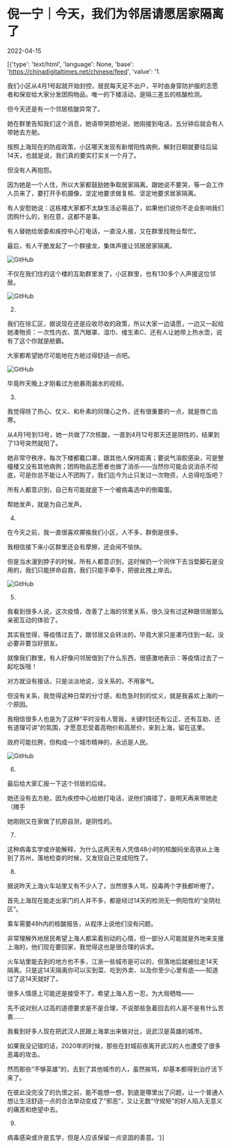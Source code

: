 # 倪一宁｜今天，我们为邻居请愿居家隔离了

2022-04-15

[{'type': 'text/html', 'language': None, 'base': 'https://chinadigitaltimes.net/chinese/feed', 'value': '1.

我们小区从4月1号起就开始封控，居民每天足不出户，平时由身穿防护服的志愿者和保安给大家分发团购物品，唯一的下楼活动，是隔三差五的核酸检测。

但今天还是有一个邻居核酸异常了。

她在群里告知我们这个消息，她语带哭腔地说，她刚接到电话，五分钟后就会有人带她去方舱。

按照上海现在的防疫政策，小区哪天发现有新增阳性病例，解封日期就要往后延14天，也就是说，我们真的要实打实关一个月了。

但没有人再抱怨。

因为她是一个人住，所以大家都鼓励她争取居家隔离。跟她说不要哭，等一会工作人员来了，要打开手机摄像，坚定地要求做复核、坚定地要求居家隔离。

有人安慰她说：这栋楼大家都不太缺生活必需品了，如果他们说你不走会影响我们团购什么的，别在意，这都不是事。

有人替她给居委和疾控中心打电话，一直没人接，又在群里找物业帮忙。

最后，有人干脆发起了一个群接龙，集体声援让邻居居家隔离。

![GitHub](https://chinadigitaltimes.net/chinese/files/2022/04/post-679588-62591f92ad0c1.)

不仅在我们住的这个楼的互助群里发了，小区群里，也有130多个人声援这位邻居。

![GitHub](https://chinadigitaltimes.net/chinese/files/2022/04/post-679588-62591f94a913c.)

2.

我们在徐汇区，据说现在还是应收尽收的政策，所以大家一边请愿，一边又一起给她凑物资：一次性内衣、蒸汽眼罩、湿巾、维生素C、还有人让她带上热水壶，说有了这个你就是舱霸。

大家都希望她尽可能地在方舱过得舒适一点吧。

![GitHub](https://chinadigitaltimes.net/chinese/files/2022/04/post-679588-62591f9648ca5.)

毕竟昨天晚上才刚看过方舱暴雨漏水的视频。

3.

我觉得除了热心、仗义、和朴素的同理心之外，还有很重要的一点，就是唇亡齿寒。

从4月1号到13号，她一共做了7次核酸，一直到4月12号那天还是阴性的，结果到了13号突然就阳了。

她非常守秩序，每次下楼都戴口罩，跟其他人保持距离；要说气溶胶感染，可是整幢楼又没有其他病例；团购物品志愿者也做了消杀——当然你可能会说消杀不彻底，可是你总不能让人不团购了，我们迄今为止只发过一次物资，人总得吃饭吧？

所有人都意识到，自己有可能就是下一个被病毒选中的倒霉蛋。

帮她发声，就是为自己发声。

4.

在今天之前，我一直很喜欢揶揄我们小区，人不多，群倒是很多。

我相信接下来小区群里还会有摩擦，还会闹不愉快。

但是当水漫到脖子的时候，所有人都意识到，这时候扔一个同伴下去当垫脚石是没用的，我们只能拼命自救，我们只能手牵手，把彼此拽上岸去。

![GitHub](https://chinadigitaltimes.net/chinese/files/2022/04/post-679588-62591f9799184.)

5.

我看到很多人说，这次疫情，改善了上海的邻里关系，很久没有过这种跟邻居那么亲密互动的体验了。

其实我觉得，等疫情过去了，跟邻居又会转淡的，毕竟大家只是凑巧住到一起，没必要非要当好朋友。

就像我们群里，有人好像问邻居借到了什么东西，很感激地表示：等疫情过去了一起吃饭哦！

对方就没有接话，只是淡淡地说，没关系的，不用客气。

但没有关系，我觉得这种日常的分寸感，和危急时刻的仗义，就是我喜欢上海的一个原因。

我相信很多人也是为了这种“平时没有人管我，关键时刻还有公正、还有互助、还有道理可讲”的氛围，才愿意忍受着高物价和高房价，来到上海，留在这里。

政府可能拉胯，但构成一个城市精神的，永远是人民。

![GitHub](https://chinadigitaltimes.net/chinese/files/2022/04/post-679588-62591f98f3d43.)

6.

最后给大家汇报一下这个邻居的后续。

她还没有去方舱，因为疾控中心给她打电话，说他们搞错了，是明天再来带她走（摊手

她刚刚又在家做了抗原自测，是阴性的。

7.

这种病毒玄学或许能解释，为什么这两天有人凭借48小时的核酸码坐高铁从上海到了苏州，落地检查的时候，又发现自己变成阳性了。

8.

据说昨天上海火车站里又有不少人了，当然很多人骂，投毒两个字我都听倦了。

首先上海现在能走出家门的人并不多，都是经过14天的检测无一例阳性的“全阴社区”。

乘车需要48h内的核酸报告，从程序上说他们没有问题。

非常理解外地居民希望上海人都呆着别动的心情，但一部分人可能就是外地来支援上海的，他们现在要回家，我觉得这也是很合理的诉求。

火车站里能去到的地方也不多，江浙一些城市是可以的，但落地后就被拉走14天隔离。只是这14天隔离你可以买到菜、吃到外卖、以及你至少心里有底——知道过了这14天就好了。

很多人情感上可能还是接受不了，希望上海人忍一忍，为大局牺牲——

先不说对别人过高的道德要求是不是合理，不说那些急着回去的人是不是有什么苦衷……

我看到好多人现在把武汉人民跟上海拿出来做对比，说武汉是英雄的城市。

如果我没记错的话，2020年的时候，那些在封城前夜离开武汉的人也遭受了很多恶毒的攻击。

然而那些“不够英雄”的，去到了其他城市的人，虽然挨骂，却基本都得到治疗活下来了。

在彼此没完没了的仇恨之前，能不能想一想，到底是哪里出了问题，让一个普通人想让生活舒适一点的合法举动变成了“邪恶”，又让无数“守规矩”的好人陷入无意义的痛苦和绝望中去。

9.

病毒感染或许是玄学，但是人应该保留一点坚固的善意。'}]
